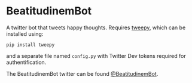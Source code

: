 # BeatitudinemBot
A twitter bot that tweets happy thoughts. Requires [tweepy](https://github.com/tweepy/tweepy), which can be installed using:
```
pip install tweepy
```
and a separate file named `config.py` with Twitter Dev tokens required for authentification.

The BeatitudinemBot twitter can be found [@BeatitudinemBot](https://twitter.com/BeatitudinemBot).
